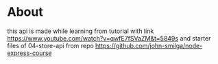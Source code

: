 # About

this api is made while learning from tutorial with link https://www.youtube.com/watch?v=qwfE7fSVaZM&t=5849s and starter files of 04-store-api from repo https://github.com/john-smilga/node-express-course
